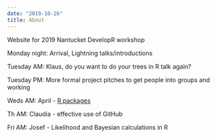 ```yaml
---
date: "2019-10-26"
title: About
---
```


Website for 2019 Nantucket DevelopR workshop

Monday night: Arrival, Lightning talks/introductions


Tuesday  AM: Klaus, do you want to do your trees in R talk again?


Tuesday PM: More formal project pitches to get people into groups and working

Weds AM: April - [R packages](https://github.com/NantucketDevelopeR/2019Workshop/packaging-r-code/)

Th AM: Claudia - effective use of GitHub

Fri AM:  Josef - Likelihood and Bayesian calculations in R

